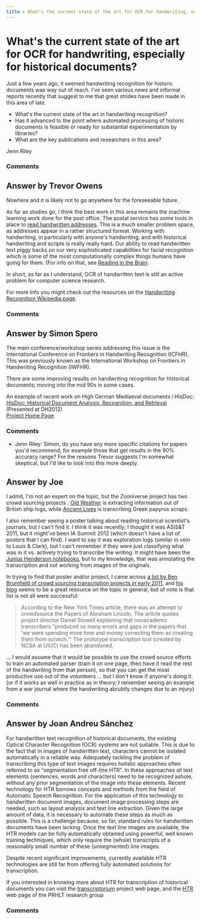 ```yaml
---
title : What's the current state of the art for OCR for handwriting, especially for historical documents?
---
```

What's the current state of the art for OCR for handwriting, especially for historical documents?
=====================
Just a few years ago, it seemed handwriting recognition for historic
documents was way out of reach. I've seen various news and informal
reports recently that suggest to me that great strides have been made in
this area of late.

-   What's the current state of the art in handwriting recognition?
-   Has it advanced to the point where automated processing of historic
    documents is feasible or ready for substantial experimentation by
    libraries?
-   What are the key publications and researchers in this area?


Jenn Riley

### Comments ###


Answer by Trevor Owens
----------------
Nowhere and it is likely not to go anywhere for the foreseeable future.

As far as studies go, I think the best work in this area remains the
machine learning work done for the post office. The postal service has
some tools in place to [read handwritten
addresses](http://dl.acm.org/citation.cfm?id=685138). This is a much
smaller problem space, as addresses appear in a rather structured
format. Working with handwriting, in particularly with anyone's
handwriting, and with historical handwriting and scripts is really
really hard. Our ability to read handwritten text piggy backs on our
very sophisticated capabilities for facial recognition which is some of
the most computationally complex things humans have going for them. (For
info on that, see [Reading in the
Brain](http://rads.stackoverflow.com/amzn/click/0143118056).

In short, as far as I understand, OCR of handwritten text is still an
active problem for computer science research.

For more info you might check out the resources on the [Handwriting
Recognition Wikipedia
page](http://en.wikipedia.org/wiki/Handwriting_recognition).

### Comments ###

Answer by Simon Spero
----------------
The main conference/workshop series addressing this issue is the
International Conference on Frontiers in Handwriting Recognition
(ICFHR). This was previously known as the International Workshop on
Frontiers in Handwriting Recognition (IWFHR).

There are some improving results on handwriting recognition for
historical documents; moving into the mid 90s in some cases.

An example of recent work on High German Mediaeval documents i HisDoc:
[HisDoc: Historical Document Analysis, Recognition, and
Retrieval](http://www.dh2012.uni-hamburg.de/conference/programme/abstracts/hisdoc-historical-document-analysis-recognition-and-retrieval/)
(Presented at DH2012)\
 [Project Home
Page](http://diuf.unifr.ch/main/diva/research/research-projects/hisdoc-historical-document-analysis-recognition-and-retrieval)

### Comments ###
* Jenn Riley: Simon, do you have any more specific citations for papers you'd
recommend, for example those that get results in the 90% accuracy range?
For the reasons Trevor suggests I'm somewhat skeptical, but I'd like to
look into this more deeply.

Answer by Joe
----------------
I admit, I'm not an expert on the topic, but the Zooniverse project has
two crowd sourcing projects : [Old
Weather](https://www.zooniverse.org/project/oldweather) is extracting
information out of British ship logs, while [Ancient
Lives](http://ancientlives.org/) is transcrbing Greek papyrus scraps.

I also remember seeing a poster talking about reading historical
scientist's journals, but I can't find it. I think it was recently; I
thought it was ASIS&T 2011, but it might've been IA Summit 2012 (which
doesn't have a list of posters that I can find). I want to say it was
exploration logs (similar in vein to Louis & Clark), but I can't
remember if they were just classifying what was in it vs. actively
trying to transcribe the writing. It might have been the [Junius
Henderson
notebooks](http://www.mcn.edu/2012/extracting-data-historical-documents-crowdsourcing-annotations-wikisource),
but to my knowledge, that was annotating the transcription and not
working from images of the originals.

In trying to find that poster and/or project, I came across [a list by
Ben Brumfield of crowd sourcing transcription projects in early
2011](http://manuscripttranscription.blogspot.com/2011/02/2010-year-of-crowdsourcing.html),
and [his blog](http://manuscripttranscription.blogspot.com/) seems to be
a great resource on the topic in general, but of note is that list is
not all were successful:

> According to the New York Times article, there was an attempt to
> crowdsource the Papers of Abraham Lincoln. The article quotes project
> director Daniel Stowell explaining that nonacademic transcribers
> "produced so many errors and gaps in the papers that 'we were spending
> more time and money correcting them as creating them from scratch.'"
> The prototype transcription tool (created by NCSA at UIUC) has been
> abandoned.

... I would assume that it would be possible to use the crowd source
efforts to train an automated parser (train it on one page, then have it
read the rest of the handwriting from that person), so that you can get
the most productive use out of the volunteers ... but I don't know if
anyone's doing it. (or if it works as well in practice as in theory; I
remember seeing an example from a war journal where the handwriting
abrubtly changes due to an injury)

### Comments ###

Answer by Joan Andreu Sánchez
----------------
For handwritten text recognition of historical documents, the existing
Optical Character Recognition (OCR) systems are not suitable. This is
due to the fact that in images of handwritten text, characters cannot be
isolated automatically in a reliable way. Adequately tackling the
problem of transcribing this type of text images requires holistic
approaches often referred to as “segmentation free off-line HTR”. In
these approaches all text elements (sentences, words and characters)
need to be recognized ashole, without any prior segmentation of the
image into these elements. Recent technology for HTR borrows concepts
and methods from the field of Automatic Speech Recognition. For the
application of this technology to handwritten document images, document
image processing steps are needed, such as layout analysis and text line
extraction. Given the large amount of data, it is necessary to automate
these steps as much as possible. This is a challenge because, so far,
standard rules for handwritten documents have been lacking. Once the
text line images are available, the HTR models can be fully
automatically obtained using powerful, well known training techniques,
which only require the (whole) transcripts of a reasonably small number
of these (unsegmented) line images.

Despite recent significant improvements, currently available HTR
technologies are still far from offering fully automated solutions for
transcription.

If you interested in knowing more about HTR for transcription of
historical documents you can visit the
[transcriptorium](http://www.transcriptorium.eu) project web page, and
the [HTR](https://prhlt.iti.upv.es/showcase/htr/) web page of the PRHLT
research group

### Comments ###

